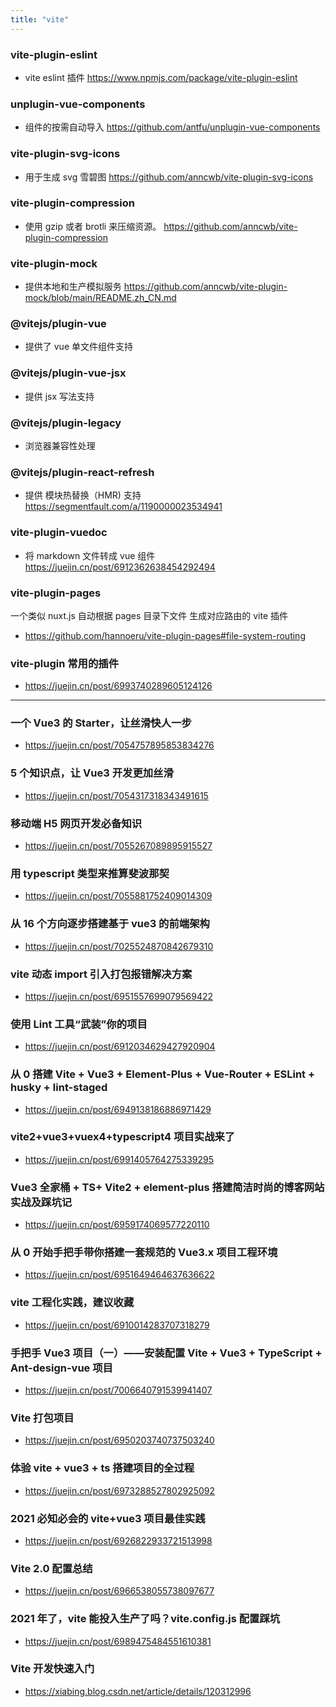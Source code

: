 ```yaml
---
title: "vite"
---
```


### vite-plugin-eslint

- vite eslint 插件
  https://www.npmjs.com/package/vite-plugin-eslint

### unplugin-vue-components

- 组件的按需自动导入
  https://github.com/antfu/unplugin-vue-components

### vite-plugin-svg-icons

- 用于生成 svg 雪碧图
  https://github.com/anncwb/vite-plugin-svg-icons

### vite-plugin-compression

- 使用 gzip 或者 brotli 来压缩资源。
  https://github.com/anncwb/vite-plugin-compression

### vite-plugin-mock

- 提供本地和生产模拟服务
  https://github.com/anncwb/vite-plugin-mock/blob/main/README.zh_CN.md

### @vitejs/plugin-vue

- 提供了 vue 单文件组件支持

### @vitejs/plugin-vue-jsx

- 提供 jsx 写法支持

### @vitejs/plugin-legacy

- 浏览器兼容性处理

### @vitejs/plugin-react-refresh

- 提供 模块热替换（HMR) 支持 https://segmentfault.com/a/1190000023534941

### vite-plugin-vuedoc

- 将 markdown 文件转成 vue 组件 https://juejin.cn/post/6912362638454292494

### vite-plugin-pages

一个类似 nuxt.js 自动根据 pages 目录下文件 生成对应路由的 vite 插件

- https://github.com/hannoeru/vite-plugin-pages#file-system-routing

### vite-plugin 常用的插件

- https://juejin.cn/post/6993740289605124126

---

<!-- ### 小蝌蚪传记：前端实用技巧，通过 babel 精准操作 js 文件 -->

<!-- - https://segmentfault.com/a/1190000041081789 -->

### 一个 Vue3 的 Starter，让丝滑快人一步

- https://juejin.cn/post/7054757895853834276

### 5 个知识点，让 Vue3 开发更加丝滑

- https://juejin.cn/post/7054317318343491615

### 移动端 H5 网页开发必备知识

- https://juejin.cn/post/7055267089895915527

### 用 typescript 类型来推算斐波那契

- https://juejin.cn/post/7055881752409014309

### 从 16 个方向逐步搭建基于 vue3 的前端架构

- https://juejin.cn/post/7025524870842679310

### vite 动态 import 引入打包报错解决方案

- https://juejin.cn/post/6951557699079569422

### 使用 Lint 工具“武装”你的项目

- https://juejin.cn/post/6912034629427920904

### 从 0 搭建 Vite + Vue3 + Element-Plus + Vue-Router + ESLint + husky + lint-staged

- https://juejin.cn/post/6949138186886971429

### vite2+vue3+vuex4+typescript4 项目实战来了

- https://juejin.cn/post/6991405764275339295

### Vue3 全家桶 + TS+ Vite2 + element-plus 搭建简洁时尚的博客网站实战及踩坑记

- https://juejin.cn/post/6959174069577220110

### 从 0 开始手把手带你搭建一套规范的 Vue3.x 项目工程环境

- https://juejin.cn/post/6951649464637636622

### vite 工程化实践，建议收藏

- https://juejin.cn/post/6910014283707318279

### 手把手 Vue3 项目（一）——安装配置 Vite + Vue3 + TypeScript + Ant-design-vue 项目

- https://juejin.cn/post/7006640791539941407

### Vite 打包项目

- https://juejin.cn/post/6950203740737503240

### 体验 vite + vue3 + ts 搭建项目的全过程

- https://juejin.cn/post/6973288527802925092

### 2021 必知必会的 vite+vue3 项目最佳实践

- https://juejin.cn/post/6926822933721513998

### Vite 2.0 配置总结

- https://juejin.cn/post/6966538055738097677

### 2021 年了，vite 能投入生产了吗？vite.config.js 配置踩坑

- https://juejin.cn/post/6989475484551610381

### Vite 开发快速入门

- https://xiabing.blog.csdn.net/article/details/120312996
